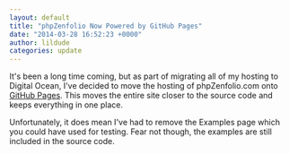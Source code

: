 ```yaml
---
layout: default
title: "phpZenfolio Now Powered by GitHub Pages"
date: "2014-03-28 16:52:23 +0000"
author: lildude
categories: update
---
```


It's been a long time coming, but as part of migrating all of my hosting to Digital Ocean, I've decided to move the hosting of phpZenfolio.com onto [GitHub Pages](http://pages.github.com).  This moves the entire site closer to the source code and keeps everything in one place.

Unfortunately, it does mean I've had to remove the Examples page which you could have used for testing.  Fear not though, the examples are still included in the source code.
